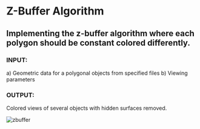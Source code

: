 # Z-Buffer Algorithm

## Implementing the z-buffer algorithm where each polygon should be constant colored differently. 

### INPUT: 
a) Geometric data for a polygonal objects from specified files
b) Viewing parameters

### OUTPUT:
Colored views of several objects with hidden surfaces removed. 

![zbuffer](https://user-images.githubusercontent.com/36493187/54953199-07346c00-4f1e-11e9-9ac0-85bd8fc8510a.jpg)
